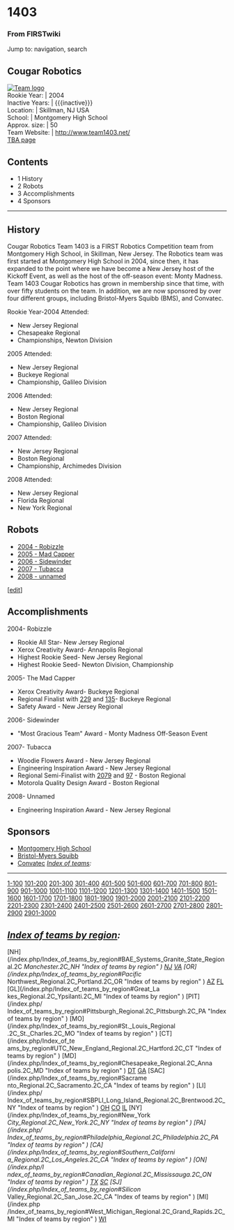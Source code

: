 # 1403

### From FIRSTwiki

Jump to: navigation, search

Cougar Robotics  
---  
[![Team logo](/media/7/75/1403_logo.jpg)](/index.php/Image:1403_logo.jpg "Team
logo" )  
Rookie Year: | 2004  
Inactive Years: | {{{inactive}}}  
Location: | Skillman, NJ USA  
School: | Montgomery High School  
Approx. size: | 50  
Team Website: | <http://www.team1403.net/>  
[TBA page](http://www.thebluealliance.net/tbatv/team.php?team=1403
"http://www.thebluealliance.net/tbatv/team.php?team=1403" )  
  
  

## Contents

  * 1 History
  * 2 Robots
  * 3 Accomplishments
  * 4 Sponsors  
---  
  

## History

Cougar Robotics Team 1403 is a FIRST Robotics Competition team from Montgomery
High School, in Skillman, New Jersey. The Robotics team was first started at
Montgomery High School in 2004, since then, it has expanded to the point where
we have become a New Jersey host of the Kickoff Event, as well as the host of
the off-season event: Monty Madness. Team 1403 Cougar Robotics has grown in
membership since that time, with over fifty students on the team. In addition,
we are now sponsored by over four different groups, including Bristol-Myers
Squibb (BMS), and Convatec.

  
Rookie Year-2004 Attended:

  * New Jersey Regional 
  * Chesapeake Regional 
  * Championships, Newton Division 

2005 Attended:

  * New Jersey Regional 
  * Buckeye Regional 
  * Championship, Galileo Division 

2006 Attended:

  * New Jersey Regional 
  * Boston Regional 
  * Championship, Galileo Division 

2007 Attended:

  * New Jersey Regional 
  * Boston Regional 
  * Championship, Archimedes Division 

2008 Attended:

  * New Jersey Regional 
  * Florida Regional 
  * New York Regional 


## Robots

  * [2004 - Robizzle](/index.php?title=%281403%29&action=edit "\(1403\)" )
  * [2005 - Mad Capper](/index.php?title=%281403%29&action=edit "\(1403\)" )
  * [2006 - Sidewinder](/index.php?title=%281403%29&action=edit "\(1403\)" )
  * [2007 - Tubacca](/index.php?title=%281403%29&action=edit "\(1403\)" )
  * [2008 - unnamed](/index.php?title=%281403%29&action=edit "\(1403\)" )

[[edit](/index.php?title=1403&action=edit&section=3 "Edit section:
Accomplishments" )]

## Accomplishments

2004- Robizzle

  * Rookie All Star- New Jersey Regional 
  * Xerox Creativity Award- Annapolis Regional 
  * Highest Rookie Seed- New Jersey Regional 
  * Highest Rookie Seed- Newton Division, Championship 

2005- The Mad Capper

  * Xerox Creativity Award- Buckeye Regional 
  * Regional Finalist with [229](/index.php/229 "229" ) and [135](/index.php/135 "135" )\- Buckeye Regional 
  * Safety Award - New Jersey Regional 

2006- Sidewinder

  * "Most Gracious Team" Award - Monty Madness Off-Season Event 

2007- Tubacca

  * Woodie Flowers Award - New Jersey Regional 
  * Engineering Inspiration Award - New Jersey Regional 
  * Regional Semi-Finalist with [2079](/index.php/2079 "2079" ) and [97](/index.php/97 "97" ) \- Boston Regional 
  * Motorola Quality Design Award - Boston Regional 

2008- Unnamed

  * Engineering Inspiration Award - New Jersey Regional 


## Sponsors

  * [Montgomery High School](http://montgomerytsd.schoolwires.com/ "http://montgomerytsd.schoolwires.com/" )
  * [Bristol-Myers Squibb](http://www.bms.com/ "http://www.bms.com/" )
  * [Convatec](http://www.convatec.com/ "http://www.convatec.com/" )
_[Index of teams](/index.php/Index_of_teams "Index of teams" ):_  
---  
  
[1-100](/index.php/Index_of_teams#1-100 "Index of teams" )
[101-200](/index.php/Index_of_teams#101-200 "Index of teams" )
[201-300](/index.php/Index_of_teams#201-300 "Index of teams" )
[301-400](/index.php/Index_of_teams#301-400 "Index of teams" )
[401-500](/index.php/Index_of_teams#401-500 "Index of teams" )
[501-600](/index.php/Index_of_teams#501-600 "Index of teams" )
[601-700](/index.php/Index_of_teams#601-700 "Index of teams" )
[701-800](/index.php/Index_of_teams#701-800 "Index of teams" )
[801-900](/index.php/Index_of_teams#801-900 "Index of teams" )
[901-1000](/index.php/Index_of_teams#901-1000 "Index of teams" )
[1001-1100](/index.php/Index_of_teams#1001-1100 "Index of teams" )
[1101-1200](/index.php/Index_of_teams#1101-1200 "Index of teams" )
[1201-1300](/index.php/Index_of_teams#1201-1300 "Index of teams" )
[1301-1400](/index.php/Index_of_teams#1301-1400 "Index of teams" )
[1401-1500](/index.php/Index_of_teams#1401-1500 "Index of teams" )
[1501-1600](/index.php/Index_of_teams#1501-1600 "Index of teams" )
[1601-1700](/index.php/Index_of_teams#1601-1700 "Index of teams" )
[1701-1800](/index.php/Index_of_teams#1701-1800 "Index of teams" )
[1801-1900](/index.php/Index_of_teams#1801-1900 "Index of teams" )
[1901-2000](/index.php/Index_of_teams#1901-2000 "Index of teams" )
[2001-2100](/index.php/Index_of_teams#2001-2100 "Index of teams" )
[2101-2200](/index.php/Index_of_teams#2101-2200 "Index of teams" )
[2201-2300](/index.php/Index_of_teams#2201-2300 "Index of teams" )
[2301-2400](/index.php/Index_of_teams#2301-2400 "Index of teams" )
[2401-2500](/index.php/Index_of_teams#2401-2500 "Index of teams" )
[2501-2600](/index.php/Index_of_teams#2501-2600 "Index of teams" )
[2601-2700](/index.php/Index_of_teams#2601-2700 "Index of teams" )
[2701-2800](/index.php/Index_of_teams#2701-2800 "Index of teams" )
[2801-2900](/index.php/Index_of_teams#2801-2900 "Index of teams" )
[2901-3000](/index.php/Index_of_teams#2901-3000 "Index of teams" )  
  
_[Index of teams by region](/index.php/Index_of_teams_by_region "Index of
teams by region" ):_  
---  
  
[NH](/index.php/Index_of_teams_by_region#BAE_Systems_Granite_State_Regional.2C
_Manchester.2C_NH "Index of teams by region" )
[NJ](/index.php/Index_of_teams_by_region#New_Jersey_Regional.2C_Trenton.2C_NJ
"Index of teams by region" )
[VA](/index.php/Index_of_teams_by_region#NASA.2FVCU_Regional.2C_Richmond.2C_VA
"Index of teams by region" ) [OR](/index.php/Index_of_teams_by_region#Pacific_
Northwest_Regional.2C_Portland.2C_OR "Index of teams by region" )
[AZ](/index.php/Index_of_teams_by_region#Arizona_Regional.2C_Phoenix.2C_AZ
"Index of teams by region" )
[FL](/index.php/Index_of_teams_by_region#Florida_Regional.2C_Orlando.2C_FL
"Index of teams by region" ) [GL](/index.php/Index_of_teams_by_region#Great_La
kes_Regional.2C_Ypsilanti.2C_MI "Index of teams by region" ) [PIT](/index.php/
Index_of_teams_by_region#Pittsburgh_Regional.2C_Pittsburgh.2C_PA "Index of
teams by region" ) [MO](/index.php/Index_of_teams_by_region#St._Louis_Regional
.2C_St._Charles.2C_MO "Index of teams by region" ) [CT](/index.php/Index_of_te
ams_by_region#UTC_New_England_Regional.2C_Hartford.2C_CT "Index of teams by
region" ) [MD](/index.php/Index_of_teams_by_region#Chesapeake_Regional.2C_Anna
polis.2C_MD "Index of teams by region" )
[DT](/index.php/Index_of_teams_by_region#Detroit_Regional.2C_Detroit.2C_MI
"Index of teams by region" )
[GA](/index.php/Index_of_teams_by_region#Peachtree_Regional.2C_Duluth.2C_GA
"Index of teams by region" ) [SAC](/index.php/Index_of_teams_by_region#Sacrame
nto_Regional.2C_Sacramento.2C_CA "Index of teams by region" ) [LI](/index.php/
Index_of_teams_by_region#SBPLI_Long_Island_Regional.2C_Brentwood.2C_NY "Index
of teams by region" )
[OH](/index.php/Index_of_teams_by_region#Buckeye_Regional.2C_Cleveland.2C_OH
"Index of teams by region" )
[CO](/index.php/Index_of_teams_by_region#Colorado_Regional.2C_Denver.2C_CO
"Index of teams by region" )
[IL](/index.php/Index_of_teams_by_region#Midwest_Regional.2C_Evanston.2C_IL
"Index of teams by region" ) [NY](/index.php/Index_of_teams_by_region#New_York
_City_Regional.2C_New_York.2C_NY "Index of teams by region" ) [PA](/index.php/
Index_of_teams_by_region#Philadelphia_Regional.2C_Philadelphia.2C_PA "Index of
teams by region" ) [CA](/index.php/Index_of_teams_by_region#Southern_Californi
a_Regional.2C_Los_Angeles.2C_CA "Index of teams by region" ) [ON](/index.php/I
ndex_of_teams_by_region#Canadian_Regional.2C_Mississauga.2C_ON "Index of teams
by region" )
[TX](/index.php/Index_of_teams_by_region#Lone_Star_Regional.2C_Houston.2C_TX
"Index of teams by region" )
[SC](/index.php/Index_of_teams_by_region#Palmetto_Regional.2C_Columbia.2C_SC
"Index of teams by region" ) [SJ](/index.php/Index_of_teams_by_region#Silicon_
Valley_Regional.2C_San_Jose.2C_CA "Index of teams by region" ) [MI](/index.php
/Index_of_teams_by_region#West_Michigan_Regional.2C_Grand_Rapids.2C_MI "Index
of teams by region" )
[WI](/index.php/Index_of_teams_by_region#Wisconsin_Regional.2C_Milwaukee.2C_WI
"Index of teams by region" )  
  
